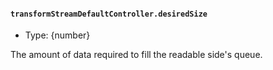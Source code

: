 #### `transformStreamDefaultController.desiredSize`

<!-- YAML
added: v16.5.0
-->

* Type: {number}

The amount of data required to fill the readable side's queue.
